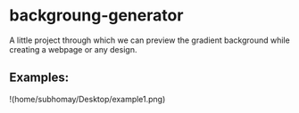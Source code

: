 # backgroung-generator

A little project through which we can preview the gradient background while creating a webpage or any design.

## Examples:

!(home/subhomay/Desktop/example1.png)
